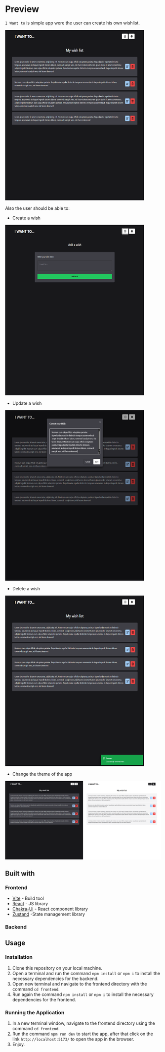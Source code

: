 # Preview

`I Want to` is simple app were the user can create his own wishlist.

<img src="/screenshots/home-page.png" alt="Home Page Screenshot" width="450" height="550">

Also the user should be able to:
- Create a wish
<img src="/screenshots/create-whish.png" alt="Create Page Screenshot" width="450" height="550">

- Update a wish
<img src="/screenshots/edit-whish.png" alt="Edit Modal Screenshot" width="450" height="550">

- Delete a wish
<img src="/screenshots/delete-whish.png" alt="Delete Message Screenshot" width="450" height="550">

- Change the theme of the app
<img src="/screenshots/home-page-theme.png" alt="Theme Screenshot">

## Built with

### Frontend

- [Vite](https://vitejs.dev/) - Build tool
- [React](https://reactjs.org/) - JS library
- [Chakra-Ui](https://www.chakra-ui.com/) - React component library
- [Zustand](https://zustand-demo.pmnd.rs/) -State management library

### Backend


## Usage

### Installation

1. Clone this repository on your local machine.
2. Open a terminal and run the command `npm install` or `npm i` to install the necessary dependencies for the backend.
3. Open new terminal and navigate to the frontend directory with the command `cd frontend`.
4. Run again the command `npm install` or `npm i` to install the necessary dependencies for the frontend.

### Running the Application

1. In a new terminal window, navigate to the frontend directory using the command `cd frontend`.
2. Run the command `npm run dev` to start the app, after that click on the link `http://localhost:5173/` to open the app in the browser.
3. Enjoy.

